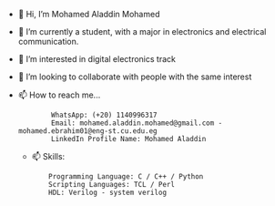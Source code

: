 - 👋 Hi, I’m Mohamed Aladdin Mohamed
- 🌱 I’m currently a student, with a major in electronics and electrical communication.
- 👀 I’m interested in digital electronics track 
- 💞️ I’m looking to collaborate with people with the same interest
- 📫 How to reach me...

              WhatsApp: (+20) 1140996317
              Email: mohamed.aladdin.mohamed@gmail.com -  mohamed.ebrahim01@eng-st.cu.edu.eg
              LinkedIn Profile Name: Mohamed Aladdin

  - 📫 Skills:

            Programming Language: C / C++ / Python
            Scripting Languages: TCL / Perl
            HDL: Verilog - system verilog

<!---
MohamedAladdin14/MohamedAladdin14 is a ✨ special ✨ repository because its `README.md` (this file) appears on your GitHub profile.
You can click the Preview link to take a look at your changes.
--->

